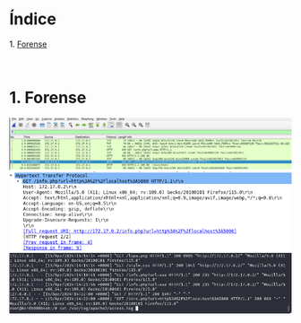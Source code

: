 # **Índice**

<span style="color:black;">1. [ Forense](#introducción)</span><br>

<br>

<h1 name="introducción">1. Forense</h1>

![](https://github.com/Dani-ITB24/Proyecto-Final/blob/Grupo5(Eloi-Alan-Fernando-Jose-Zome%C3%B1o)/Assets/Img/wireshark.png)
![](https://github.com/Dani-ITB24/Proyecto-Final/blob/Grupo5(Eloi-Alan-Fernando-Jose-Zome%C3%B1o)/Assets/Img/wireshark2.png)
![](https://github.com/Dani-ITB24/Proyecto-Final/blob/Grupo5(Eloi-Alan-Fernando-Jose-Zome%C3%B1o)/Assets/Img/apache2log.png)



